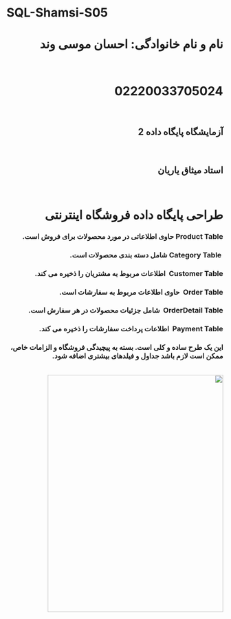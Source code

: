 # SQL-Shamsi-S05
<h1 dir="rtl">نام و نام خانوادگی: احسان موسی وند</h1>
<br>
<h1 dir="rtl">02220033705024</h1>
<br>
<h2 dir="rtl">آزمایشگاه پایگاه داده 2</h2>
<br>
<h2 dir="rtl">استاد میثاق یاریان</h2>
<br>
<div dir="rtl">
<h1 dir="rtl">طراحی پایگاه داده فروشگاه اینترنتی</h1>
<h3 dir="rtl">Product Table حاوی اطلاعاتی در مورد محصولات برای فروش است.</h3>
<h3 dir="rtl">&nbsp;Category Table شامل دسته بندی محصولات است.</h3>
<h3 dir="rtl">Customer Table&nbsp; اطلاعات مربوط به مشتریان را ذخیره می کند.</h3>
<h3 dir="rtl">Order Table&nbsp; حاوی اطلاعات مربوط به سفارشات است.</h3>
<h3 dir="rtl">OrderDetail Table&nbsp; شامل جزئیات محصولات در هر سفارش است.</h3>
<h3 dir="rtl">Payment Table&nbsp; اطلاعات پرداخت سفارشات را ذخیره می کند.</h3>
<h3 dir="rtl">این یک طرح ساده و کلی است. بسته به پیچیدگی فروشگاه و الزامات خاص، ممکن است لازم باشد جداول و فیلدهای بیشتری اضافه شود.</h3>
<br>
<img src="https://github.com/Ehsan80085/SQL-Shamsi-S05/assets/162964765/4677166f-6e7f-44de-9954-8bbfc21e448a" align="center" height="550" width="90%"/>
</div>
